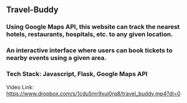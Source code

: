 ## Travel-Buddy
### Using Google Maps API, this website can track the nearest hotels, restaurants, hospitals, etc. to any given location.

### An interactive interface where users can book tickets to nearby events using a given area.

### Tech Stack: Javascript, Flask, Google Maps API

Video Link:  https://www.dropbox.com/s/1cdu5mr9xuj0rq8/travel_buddy.mp4?dl=0
